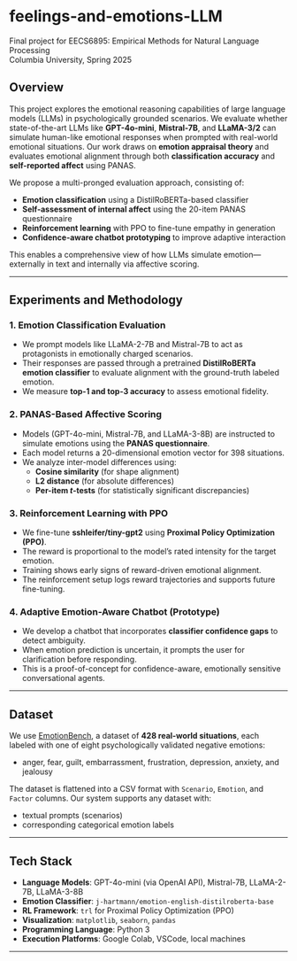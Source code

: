 # feelings-and-emotions-LLM

Final project for EECS6895: Empirical Methods for Natural Language Processing  
Columbia University, Spring 2025

## Overview

This project explores the emotional reasoning capabilities of large language models (LLMs) in psychologically grounded scenarios. We evaluate whether state-of-the-art LLMs like **GPT-4o-mini**, **Mistral-7B**, and **LLaMA-3/2** can simulate human-like emotional responses when prompted with real-world emotional situations. Our work draws on **emotion appraisal theory** and evaluates emotional alignment through both **classification accuracy** and **self-reported affect** using PANAS.

We propose a multi-pronged evaluation approach, consisting of:

- **Emotion classification** using a DistilRoBERTa-based classifier
- **Self-assessment of internal affect** using the 20-item PANAS questionnaire
- **Reinforcement learning** with PPO to fine-tune empathy in generation
- **Confidence-aware chatbot prototyping** to improve adaptive interaction

This enables a comprehensive view of how LLMs simulate emotion—externally in text and internally via affective scoring.

---

## Experiments and Methodology

### 1. Emotion Classification Evaluation

- We prompt models like LLaMA-2-7B and Mistral-7B to act as protagonists in emotionally charged scenarios.
- Their responses are passed through a pretrained **DistilRoBERTa emotion classifier** to evaluate alignment with the ground-truth labeled emotion.
- We measure **top-1 and top-3 accuracy** to assess emotional fidelity.

### 2. PANAS-Based Affective Scoring

- Models (GPT-4o-mini, Mistral-7B, and LLaMA-3-8B) are instructed to simulate emotions using the **PANAS questionnaire**.
- Each model returns a 20-dimensional emotion vector for 398 situations.
- We analyze inter-model differences using:
  - **Cosine similarity** (for shape alignment)
  - **L2 distance** (for absolute differences)
  - **Per-item $t$-tests** (for statistically significant discrepancies)

### 3. Reinforcement Learning with PPO

- We fine-tune **sshleifer/tiny-gpt2** using **Proximal Policy Optimization (PPO)**.
- The reward is proportional to the model’s rated intensity for the target emotion.
- Training shows early signs of reward-driven emotional alignment.
- The reinforcement setup logs reward trajectories and supports future fine-tuning.

### 4. Adaptive Emotion-Aware Chatbot (Prototype)

- We develop a chatbot that incorporates **classifier confidence gaps** to detect ambiguity.
- When emotion prediction is uncertain, it prompts the user for clarification before responding.
- This is a proof-of-concept for confidence-aware, emotionally sensitive conversational agents.

---

## Dataset

We use [EmotionBench](https://github.com/CUHK-ARISE/EmotionBench), a dataset of **428 real-world situations**, each labeled with one of eight psychologically validated negative emotions:

- anger, fear, guilt, embarrassment, frustration, depression, anxiety, and jealousy

The dataset is flattened into a CSV format with `Scenario`, `Emotion`, and `Factor` columns. Our system supports any dataset with:

- textual prompts (scenarios)
- corresponding categorical emotion labels

---

## Tech Stack

- **Language Models**: GPT-4o-mini (via OpenAI API), Mistral-7B, LLaMA-2-7B, LLaMA-3-8B
- **Emotion Classifier**: `j-hartmann/emotion-english-distilroberta-base`
- **RL Framework**: `trl` for Proximal Policy Optimization (PPO)
- **Visualization**: `matplotlib`, `seaborn`, `pandas`
- **Programming Language**: Python 3
- **Execution Platforms**: Google Colab, VSCode, local machines

---
